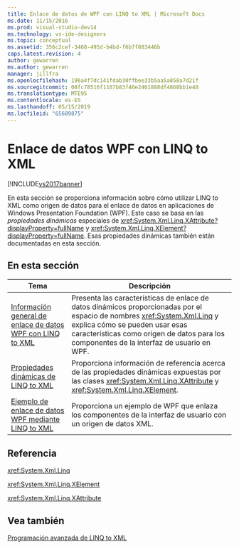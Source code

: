 ```yaml
---
title: Enlace de datos de WPF con LINQ to XML | Microsoft Docs
ms.date: 11/15/2016
ms.prod: visual-studio-dev14
ms.technology: vs-ide-designers
ms.topic: conceptual
ms.assetid: 356c2cef-3468-495d-b4bd-f6b7f883446b
caps.latest.revision: 4
author: gewarren
ms.author: gewarren
manager: jillfra
ms.openlocfilehash: 196a4f7dc141fdab30ffbee33b5aa5a858a7d21f
ms.sourcegitcommit: 08fc78516f1107b83f46e2401888df4868bb1e40
ms.translationtype: MTE95
ms.contentlocale: es-ES
ms.lasthandoff: 05/15/2019
ms.locfileid: "65689875"
---
```

# <a name="wpf-data-binding-with-linq-to-xml"></a>Enlace de datos WPF con LINQ to XML
[!INCLUDE[vs2017banner](../includes/vs2017banner.md)]

En esta sección se proporciona información sobre cómo utilizar LINQ to XML como origen de datos para el enlace de datos en aplicaciones de Windows Presentation Foundation (WPF). Este caso se basa en las *propiedades dinámicas* especiales de <xref:System.Xml.Linq.XAttribute?displayProperty=fullName> y <xref:System.Xml.Linq.XElement?displayProperty=fullName>. Esas propiedades dinámicas también están documentadas en esta sección.  
  
## <a name="in-this-section"></a>En esta sección  
  
|Tema|Descripción|  
|-----------|-----------------|  
|[Información general de enlace de datos WPF con LINQ to XML](../designers/wpf-data-binding-with-linq-to-xml-overview.md)|Presenta las características de enlace de datos dinámicos proporcionadas por el espacio de nombres <xref:System.Xml.Linq> y explica cómo se pueden usar esas características como origen de datos para los componentes de la interfaz de usuario en WPF.|  
|[Propiedades dinámicas de LINQ to XML](../designers/linq-to-xml-dynamic-properties.md)|Proporciona información de referencia acerca de las propiedades dinámicas expuestas por las clases <xref:System.Xml.Linq.XAttribute> y <xref:System.Xml.Linq.XElement>.|  
|[Ejemplo de enlace de datos WPF mediante LINQ to XML](../designers/wpf-data-binding-using-linq-to-xml-example.md)|Proporciona un ejemplo de WPF que enlaza los componentes de la interfaz de usuario con un origen de datos XML.|  
  
## <a name="reference"></a>Referencia  
 <xref:System.Xml.Linq>  
  
 <xref:System.Xml.Linq.XElement>  
  
 <xref:System.Xml.Linq.XAttribute>  
  
## <a name="see-also"></a>Vea también  
 [Programación avanzada de LINQ to XML](https://msdn.microsoft.com/library/88c4a6ea-700b-4468-9a29-0ea18fc63dd0)
